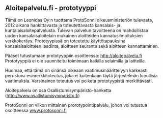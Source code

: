 ## Aloitepalvelu.fi - prototyyppi

Tämä on Leonidas Oy:n tuottama ProtoSonni oikeusministeriön tulevasta, 2012 aikana hankittavasta ja toteutettavasta kansalais- ja kuntalaisaloitepalvelusta. Tulevan palvelun tavoitteena on mahdollistaa uuden kansalaisaloitelain mukainen aloitteiden kannatusilmoituksien verkkokeräys. Prototyypissä on toteutettu käyttötapauksina kansalaisaloitteen laadinta, aloitteen seuranta sekä aloitteen kannattaminen.

Pääset tutustumaan prototyyppiin osoitteessa: http://aloitepalvelu.fi
Prototyyppiä ei ole suunniteltu toimimaan kaikilla selaimilla ja laitteilla.

Huomaa, että tämä on sinänsä oikeaan vaatimusmäärittelyyn karkeasti perustuva esimerkkitoteutus, joka ei kuitenkaan täytä järjestelmän lopullisia vaatimuksia. Varsinainen toteutus voi poiketa prototyypistä merkittävästi.

Aloitepalvelu on osa Osallistumisympäristö-hanketta (http://www.osallistumisymparisto.fi)

ProtoSonni on viikon mittainen prorotypointipalvelu, johon voi tutustua osoitteessa www.protosonni.fi
